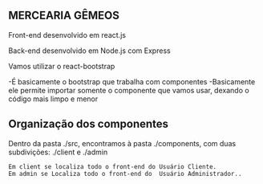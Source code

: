 ## MERCEARIA GÊMEOS 

Front-end desenvolvido em react.js

Back-end desenvolvido em Node.js com Express

Vamos utilizar o react-bootstrap 

-É basicamente o bootstrap que trabalha com componentes
-Basicamente ele permite importar somente o componente que vamos usar, dexando o código mais limpo e menor


## Organização dos componentes

Dentro da pasta ./src, encontramos à pasta ./components, com duas subdivições: ./client e ./admin

    Em client se localiza todo o front-end do Usuário Cliente.
    Em admin se Localiza todo o front-end do  Usuário Administrador..
